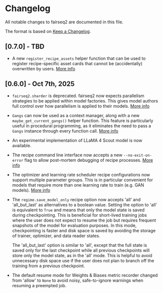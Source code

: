 # Changelog
All notable changes to fairseq2 are documented in this file.

The format is based on [Keep a Changelog](http://keepachangelog.com/en/1.0.0/).

## [0.7.0] - TBD
- A new `register_recipe_assets` helper function that can be used to register
  recipe-specific asset cards that cannot be (accidentally) overwritten by users.
  [More info](https://github.com/facebookresearch/fairseq2/pull/1373)

## [0.6.0] - Oct 7th, 2025
- `fairseq2.sharder` is deprecated. fairseq2 now expects parallelism strategies
  to be applied within model factories. This gives model authors full control
  over how parallelism is applied to their models. [More info](https://github.com/facebookresearch/fairseq2/pull/1349) 
- `Gangs` can now be used as a context manager, along with a new `maybe_get_current_gangs()`
  helper function. This feature is particularly useful in procedural programming,
  as it eliminates the need to pass a `Gangs` instance through every function call.
  [More info](https://facebookresearch.github.io/fairseq2/stable/concepts/gang.html#how-to-use-gangs-in-deeply-nested-functions)
- An experimental implementation of LLaMA 4 Scout model is now available.
- The recipe command line interface now accepts a new `--no-exit-on-error` flag
  to allow post-mortem debugging of recipe processes. [More info](https://github.com/facebookresearch/fairseq2/pull/1337)
- The optimizer and learning rate scheduler recipe configurations now support
  multiple parameter groups. This is in particular convenient for models that
  require more than one learning rate to train (e.g. GAN models). [More info](https://github.com/facebookresearch/fairseq2/pull/1332)
- The `regime.save_model_only` recipe option now accepts 'all' and 'all_but_last'
  as alternatives to a boolean value. Setting the option to 'all' is equivalent
  to `True` and means that only the model state is saved during checkpointing.
  This is beneficial for short-lived training jobs where the user does not
  expect to resume the job but requires frequent snapshots of the model for
  evaluation purposes. In this mode, checkpointing is faster and disk space is
  saved by avoiding the storage of trainer, optimizer, and data reader states.

  The 'all_but_last' option is similar to 'all', except that the full state is
  saved only for the last checkpoint while all previous checkpoints will store
  only the model state, as in the 'all' mode. This is helpful to avoid
  unnecessary disk space use if the user does not plan to branch off the
  training from a previous checkpoint.
- The default resume mode for Weights & Biases metric recorder changed from
  'allow' to ``None`` to avoid noisy, safe-to-ignore warnings when resuming a
  preempted job.
